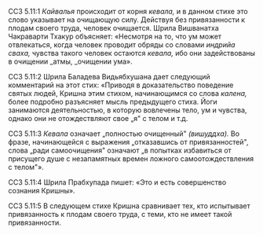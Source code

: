 ССЗ 5.11:1	_Кайвалья_ происходит от корня _кевала,_ и в данном стихе это слово указывает на очищающую силу. Действуя без привязанности к плодам своего труда, человек очищается. Шрила Вишванатха Чакраварти Тхакур объясняет: «Несмотря на то, что ум может отвлекаться, когда человек проводит обряды со словами _индрийа сваха,_ чувства такого человек остаются _кевала,_ ибо они задействованы в очищении _атмы, _очищении ума».

ССЗ 5.11:2	Шрила Баладева Видьябхушана дает следующий комментарий на этот стих: «Приводя в доказательство поведение святых людей, Кришна этим стихом, начинающимся со слова _калена,_ более подробно разъясняет мысль предыдущего стиха. Йоги занимаются деятельностью, в которую вовлечены тело, ум и чувства, однако они не отождествляют свое „я" с телом и т.д.

ССЗ 5.11:3	_Кевала_ означает „полностью очищенный" _(вишуддха)._ Во фразе, начинающейся с выражения „отказавшись от привязанностей", слова „ради самоочищения" означают „в попытках избавиться от присущего душе с незапамятных времен ложного самоотождествления с телом"».

ССЗ 5.11:4	Шрила Прабхупада пишет: «Это и есть совершенство сознания Кришны».

ССЗ 5.11:5	В следующем стихе Кришна сравнивает тех, кто испытывает привязанность к плодам своего труда, с теми, кто не имеет такой привязанности.